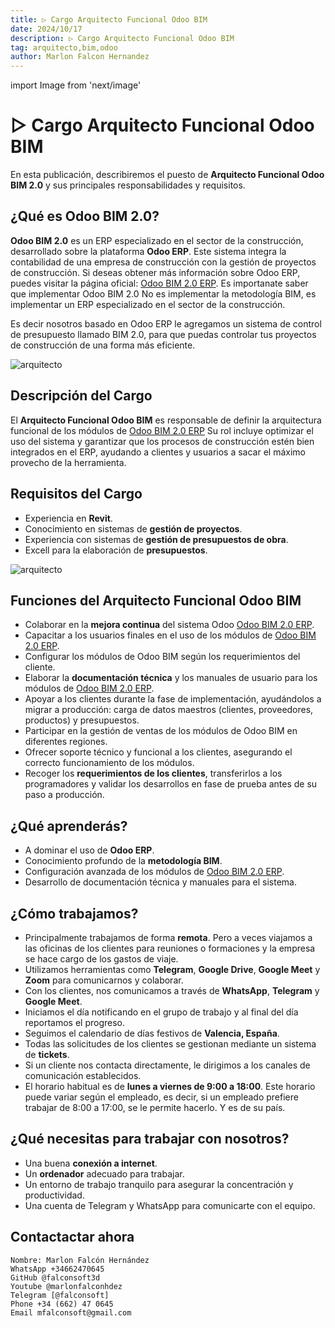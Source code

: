 ```yaml
---
title: ▷ Cargo Arquitecto Funcional Odoo BIM
date: 2024/10/17
description: ▷ Cargo Arquitecto Funcional Odoo BIM
tag: arquitecto,bim,odoo
author: Marlon Falcon Hernandez
---
```

import Image from 'next/image'

# ▷ Cargo Arquitecto Funcional Odoo BIM
En esta publicación, describiremos el puesto de **Arquitecto Funcional Odoo BIM 2.0** y sus principales responsabilidades y requisitos.

## ¿Qué es Odoo BIM 2.0?
**Odoo BIM 2.0** es un ERP especializado en el sector de la construcción, desarrollado sobre la plataforma **Odoo ERP**. Este sistema integra la contabilidad de una empresa de construcción con la gestión de proyectos de construcción. Si deseas obtener más información sobre Odoo ERP, puedes visitar la página oficial: [Odoo BIM 2.0 ERP](https://www.bim20.com/). Es importanate saber que implementar Odoo BIM 2.0 No es implementar la metodología BIM, es implementar un ERP especializado en el sector de la construcción.

Es decir nosotros basado en Odoo ERP le agregamos un sistema de control de presupuesto llamado BIM 2.0, para que puedas controlar tus proyectos de construcción de una forma más eficiente.

<Image
  src="/images/arquitecto.png"
  alt="arquitecto"
  width={877}
  height={885}
  priority
  className="next-image"
/>

## Descripción del Cargo
El **Arquitecto Funcional Odoo BIM** es responsable de definir la arquitectura funcional de los módulos de [Odoo BIM 2.0 ERP](https://www.bim20.com/) Su rol incluye optimizar el uso del sistema y garantizar que los procesos de construcción estén bien integrados en el ERP, ayudando a clientes y usuarios a sacar el máximo provecho de la herramienta.

## Requisitos del Cargo
- Experiencia en **Revit**.
- Conocimiento en sistemas de **gestión de proyectos**.
- Experiencia con sistemas de **gestión de presupuestos de obra**.
- Excell para la elaboración de **presupuestos**.

<Image
  src="/images/revitd.png"
  alt="arquitecto"
  width={711}
  height={372}
  priority
  className="next-image"
/>

## Funciones del Arquitecto Funcional Odoo BIM
- Colaborar en la **mejora continua** del sistema Odoo [Odoo BIM 2.0 ERP](https://www.bim20.com/).
- Capacitar a los usuarios finales en el uso de los módulos de [Odoo BIM 2.0 ERP](https://www.bim20.com/).
- Configurar los módulos de Odoo BIM según los requerimientos del cliente.
- Elaborar la **documentación técnica** y los manuales de usuario para los módulos de [Odoo BIM 2.0 ERP](https://www.bim20.com/).
- Apoyar a los clientes durante la fase de implementación, ayudándolos a migrar a producción: carga de datos maestros (clientes, proveedores, productos) y presupuestos.
- Participar en la gestión de ventas de los módulos de Odoo BIM en diferentes regiones.
- Ofrecer soporte técnico y funcional a los clientes, asegurando el correcto funcionamiento de los módulos.
- Recoger los **requerimientos de los clientes**, transferirlos a los programadores y validar los desarrollos en fase de prueba antes de su paso a producción.

## ¿Qué aprenderás?
- A dominar el uso de **Odoo ERP**.
- Conocimiento profundo de la **metodología BIM**.
- Configuración avanzada de los módulos de [Odoo BIM 2.0 ERP](https://www.bim20.com/).
- Desarrollo de documentación técnica y manuales para el sistema.

## ¿Cómo trabajamos?
- Principalmente trabajamos de forma **remota**. Pero a veces viajamos a las oficinas de los clientes para reuniones o formaciones y la empresa se hace cargo de los gastos de viaje.
- Utilizamos herramientas como **Telegram**, **Google Drive**, **Google Meet** y **Zoom** para comunicarnos y colaborar.
- Con los clientes, nos comunicamos a través de **WhatsApp**, **Telegram** y **Google Meet**.
- Iniciamos el día notificando en el grupo de trabajo y al final del día reportamos el progreso.
- Seguimos el calendario de días festivos de **Valencia, España**.
- Todas las solicitudes de los clientes se gestionan mediante un sistema de **tickets**.
- Si un cliente nos contacta directamente, le dirigimos a los canales de comunicación establecidos.
- El horario habitual es de **lunes a viernes de 9:00 a 18:00**. Este horario puede variar según el empleado, es decir, si un empleado prefiere trabajar de 8:00 a 17:00, se le permite hacerlo. Y es de su país.

## ¿Qué necesitas para trabajar con nosotros?
- Una buena **conexión a internet**.
- Un **ordenador** adecuado para trabajar.
- Un entorno de trabajo tranquilo para asegurar la concentración y productividad.
- Una cuenta de Telegram y WhatsApp para comunicarte con el equipo.


## Contactactar ahora
```
Nombre: Marlon Falcón Hernández
WhatsApp +34662470645
GitHub @falconsoft3d
Youtube @marlonfalconhdez
Telegram [@falconsoft]
Phone +34 (662) 47 0645
Email mfalconsoft@gmail.com
```